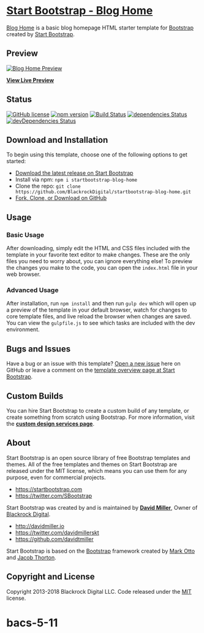 # [Start Bootstrap - Blog Home](https://startbootstrap.com/template-overviews/blog-home/)

[Blog Home](http://startbootstrap.com/template-overviews/blog-home/) is a basic blog homepage HTML starter template for [Bootstrap](http://getbootstrap.com/) created by [Start Bootstrap](http://startbootstrap.com/).

## Preview

[![Blog Home Preview](https://startbootstrap.com/assets/img/templates/blog-home.jpg)](https://blackrockdigital.github.io/startbootstrap-blog-home/)

**[View Live Preview](https://blackrockdigital.github.io/startbootstrap-blog-home/)**

## Status

[![GitHub license](https://img.shields.io/badge/license-MIT-blue.svg)](https://raw.githubusercontent.com/BlackrockDigital/startbootstrap-blog-home/master/LICENSE)
[![npm version](https://img.shields.io/npm/v/startbootstrap-blog-home.svg)](https://www.npmjs.com/package/startbootstrap-blog-home)
[![Build Status](https://travis-ci.org/BlackrockDigital/startbootstrap-blog-home.svg?branch=master)](https://travis-ci.org/BlackrockDigital/startbootstrap-blog-home)
[![dependencies Status](https://david-dm.org/BlackrockDigital/startbootstrap-blog-home/status.svg)](https://david-dm.org/BlackrockDigital/startbootstrap-blog-home)
[![devDependencies Status](https://david-dm.org/BlackrockDigital/startbootstrap-blog-home/dev-status.svg)](https://david-dm.org/BlackrockDigital/startbootstrap-blog-home?type=dev)

## Download and Installation

To begin using this template, choose one of the following options to get started:
* [Download the latest release on Start Bootstrap](https://startbootstrap.com/template-overviews/blog-home/)
* Install via npm: `npm i startbootstrap-blog-home`
* Clone the repo: `git clone https://github.com/BlackrockDigital/startbootstrap-blog-home.git`
* [Fork, Clone, or Download on GitHub](https://github.com/BlackrockDigital/startbootstrap-blog-home)

## Usage

### Basic Usage

After downloading, simply edit the HTML and CSS files included with the template in your favorite text editor to make changes. These are the only files you need to worry about, you can ignore everything else! To preview the changes you make to the code, you can open the `index.html` file in your web browser.

### Advanced Usage

After installation, run `npm install` and then run `gulp dev` which will open up a preview of the template in your default browser, watch for changes to core template files, and live reload the browser when changes are saved. You can view the `gulpfile.js` to see which tasks are included with the dev environment.

## Bugs and Issues

Have a bug or an issue with this template? [Open a new issue](https://github.com/BlackrockDigital/startbootstrap-blog-home/issues) here on GitHub or leave a comment on the [template overview page at Start Bootstrap](http://startbootstrap.com/template-overviews/blog-home/).

## Custom Builds

You can hire Start Bootstrap to create a custom build of any template, or create something from scratch using Bootstrap. For more information, visit the **[custom design services page](https://startbootstrap.com/bootstrap-design-services/)**.

## About

Start Bootstrap is an open source library of free Bootstrap templates and themes. All of the free templates and themes on Start Bootstrap are released under the MIT license, which means you can use them for any purpose, even for commercial projects.

* https://startbootstrap.com
* https://twitter.com/SBootstrap

Start Bootstrap was created by and is maintained by **[David Miller](http://davidmiller.io/)**, Owner of [Blackrock Digital](http://blackrockdigital.io/).

* http://davidmiller.io
* https://twitter.com/davidmillerskt
* https://github.com/davidtmiller

Start Bootstrap is based on the [Bootstrap](http://getbootstrap.com/) framework created by [Mark Otto](https://twitter.com/mdo) and [Jacob Thorton](https://twitter.com/fat).

## Copyright and License

Copyright 2013-2018 Blackrock Digital LLC. Code released under the [MIT](https://github.com/BlackrockDigital/startbootstrap-blog-home/blob/gh-pages/LICENSE) license.
# bacs-5-11
